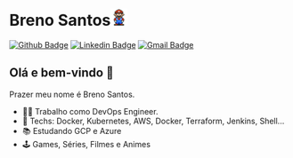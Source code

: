 # Breno Santos<img src="https://github.com/brenohbsantos/brenohbsantos/blob/master/assets/Mario_Hello_Big.gif" width="30px">

[![Github Badge](https://img.shields.io/badge/-Github-000?style=flat-square&logo=Github&logoColor=white&link=https://github.com/lucasgdb)](https://github.com/brenohbsantos)
[![Linkedin Badge](https://img.shields.io/badge/-LinkedIn-blue?style=flat-square&logo=Linkedin&logoColor=white&link=https://www.linkedin.com/in/lucas-bittencourt/)](https://www.linkedin.com/in/breno-santosdevops/)
[![Gmail Badge](https://img.shields.io/badge/-Gmail-c14438?style=flat-square&logo=Gmail&logoColor=white&link=mailto:lucasgdbittencourt@gmail.com)](mailto:breno.santosjc@gmail.com)

## Olá e bem-vindo 👋

Prazer meu nome é Breno Santos.

- :man_technologist: Trabalho como DevOps Engineer.
- :blue_heart: Techs: Docker, Kubernetes, AWS, Docker, Terraform, Jenkins, Shell...
- :books: Estudando GCP e Azure
- :joystick: Games, Séries, Filmes e Animes
